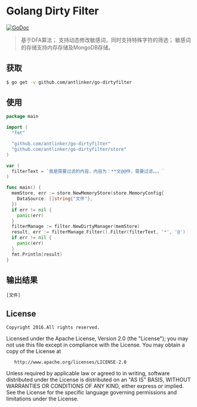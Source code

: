 # Golang Dirty Filter

[![GoDoc](https://godoc.org/github.com/antlinker/go-dirtyfilter?status.svg)](https://godoc.org/github.com/antlinker/go-dirtyfilter)

> 基于DFA算法；
> 支持动态修改敏感词，同时支持特殊字符的筛选；
> 敏感词的存储支持内存存储及MongoDB存储。

## 获取

``` bash
$ go get -v github.com/antlinker/go-dirtyfilter
```

## 使用

``` go
package main

import (
  "fmt"

  "github.com/antlinker/go-dirtyfilter"
  "github.com/antlinker/go-dirtyfilter/store"
)

var (
  filterText = `我是需要过滤的内容，内容为：**文@@件，需要过滤。。。`
)

func main() {
  memStore, err := store.NewMemoryStore(store.MemoryConfig{
    DataSource: []string{"文件"},
  })
  if err != nil {
    panic(err)
  }
  filterManage := filter.NewDirtyManager(memStore)
  result, err := filterManage.Filter().Filter(filterText, '*', '@')
  if err != nil {
    panic(err)
  }
  fmt.Println(result)
}
```

## 输出结果

```
[文件]
```

## License

	Copyright 2016.All rights reserved.

   Licensed under the Apache License, Version 2.0 (the "License");
   you may not use this file except in compliance with the License.
   You may obtain a copy of the License at

       http://www.apache.org/licenses/LICENSE-2.0

   Unless required by applicable law or agreed to in writing, software
   distributed under the License is distributed on an "AS IS" BASIS,
   WITHOUT WARRANTIES OR CONDITIONS OF ANY KIND, either express or implied.
   See the License for the specific language governing permissions and
   limitations under the License.